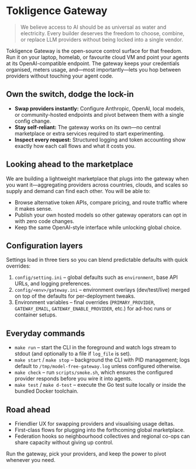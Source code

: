 # Tokligence Gateway

> We believe access to AI should be as universal as water and electricity. Every builder deserves the freedom to choose, combine, or replace LLM providers without being locked into a single vendor.

Tokligence Gateway is the open-source control surface for that freedom. Run it on your laptop, homelab, or favourite cloud VM and point your agents at its OpenAI-compatible endpoint. The gateway keeps your credentials organised, meters usage, and—most importantly—lets you hop between providers without touching your agent code.

## Own the switch, dodge the lock-in

- **Swap providers instantly:** Configure Anthropic, OpenAI, local models, or community-hosted endpoints and pivot between them with a single config change.
- **Stay self-reliant:** The gateway works on its own—no central marketplace or extra services required to start experimenting.
- **Inspect every request:** Structured logging and token accounting show exactly how each call flows and what it costs you.

## Looking ahead to the marketplace

We are building a lightweight marketplace that plugs into the gateway when you want it—aggregating providers across countries, clouds, and scales so supply and demand can find each other. You will be able to:

- Browse alternative token APIs, compare pricing, and route traffic where it makes sense.
- Publish your own hosted models so other gateway operators can opt in with zero code changes.
- Keep the same OpenAI-style interface while unlocking global choice.


## Configuration layers

Settings load in three tiers so you can blend predictable defaults with quick overrides:

1. `config/setting.ini` – global defaults such as `environment`, base API URLs, and logging preferences.
2. `config/<env>/gateway.ini` – environment overlays (dev/test/live) merged on top of the defaults for per-deployment tweaks.
3. Environment variables – final overrides (`PRIMARY_PROVIDER`, `GATEWAY_EMAIL`, `GATEWAY_ENABLE_PROVIDER`, etc.) for ad-hoc runs or container setups.

## Everyday commands

- `make run` – start the CLI in the foreground and watch logs stream to stdout (and optionally to a file if `log_file` is set).
- `make start` / `make stop` – background the CLI with PID management; logs default to `/tmp/model-free-gateway.log` unless configured otherwise.
- `make check` – run `scripts/smoke.sh`, which ensures the configured provider responds before you wire it into agents.
- `make test` / `make d-test` – execute the Go test suite locally or inside the bundled Docker toolchain.

## Road ahead

- Friendlier UX for swapping providers and visualising usage deltas.
- First-class flows for plugging into the forthcoming global marketplace.
- Federation hooks so neighbourhood collectives and regional co-ops can share capacity without giving up control.

Run the gateway, pick your providers, and keep the power to pivot whenever you need.
